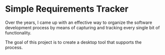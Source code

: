 # Simple Requirements Tracker

Over the years, I came up with an effective way to organize the software development process
by means of capturing and tracking every single bit of functionality.

The goal of this project is to create a desktop tool that supports the process.
